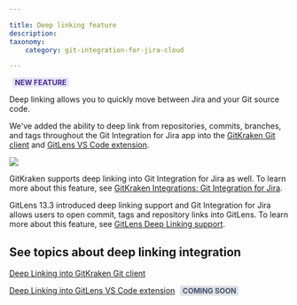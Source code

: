 ```yaml
---

title: Deep linking feature
description:
taxonomy:
    category: git-integration-for-jira-cloud

---
```


<b style='background-color:#EAE5FE; padding:1px 5px; color:#412C92; border-radius:3px; margin: 0 5px; font-size: small;'>NEW FEATURE</b>
<br>

Deep linking allows you to quickly move between Jira and your Git source code.

We've added the ability to deep link from repositories, commits, branches, and tags throughout the Git Integration for Jira app into the [GitKraken Git client](https://www.gitkraken.com) and [GitLens VS Code extension](https://www.gitkraken.com/gitlens).

![](/wp-content/uploads/gij-gitcloud-deeplinking-feature-example.png)

GitKraken supports deep linking into Git Integration for Jira as well. To learn more about this feature, see [GitKraken Integrations: Git Integration for Jira](https://support.gitkraken.com/integrations/git-integration-for-jira/).

GitLens 13.3 introduced deep linking support and Git Integration for Jira allows users to open commit, tags and repository links into GitLens. To learn more about this feature, see [GitLens Deep Linking support](https://help.gitkraken.com/gitlens/gitlens-release-notes-current/#deep-linking-support).

## See topics about deep linking integration

[Deep Linking into GitKraken Git client](/git-integration-for-jira-cloud/deep-linking-to-the-gitkraken-client-gij-cloud/)

[Deep Linking into GitLens VS Code extension](/git-integration-for-jira-cloud/deep-linking-into-gitlens-gij-cloud/) <b style='background-color:#DEE0E5; padding:1px 5px; color:#44516C; border-radius:3px; margin: 0 5px; font-size: small;'>COMING SOON</b>

